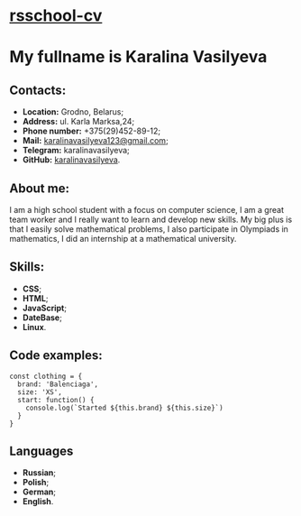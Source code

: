 # __[rsschool-cv](https://rs.school/)__

# __My fullname is Karalina Vasilyeva__

## Contacts:
- __Location:__ Grodno, Belarus;
- __Address:__ ul. Karla Marksa,24;
- __Phone number:__ +375(29)452-89-12;
- __Mail:__ karalinavasilyeva123@gmail.com;
- __Telegram:__ karalinavasilyeva;
- __GitHub:__ [karalinavasilyeva](https://github.com/karalinavasilyeva).

## __About me__:
I am a high school student with a focus on computer science, I am a great team worker and I really want to learn and develop new skills. My big plus is that I easily solve mathematical problems, I also participate in Olympiads in mathematics, I did an internship at a mathematical university.

## __Skills:__
- __CSS__;
- __HTML__;
- __JavaScript__;
- __DateBase__;
- __Linux__.

## __Code examples:__
```
const clothing = {
  brand: 'Balenciaga',
  size: 'XS',
  start: function() {
    console.log(`Started ${this.brand} ${this.size}`)
  }
}
```

## __Languages__
- __Russian__;
- __Polish__;
- __German__;
- __English__.

